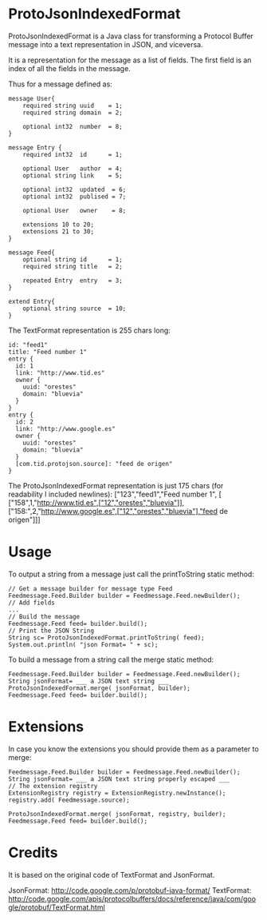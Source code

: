 ProtoJsonIndexedFormat
======================

ProtoJsonIndexedFormat is a Java class for transforming a Protocol Buffer message into a 
text representation in JSON, and viceversa.

It is a representation for the message as a list of fields. The first field is 
an index of all the fields in the message.

Thus for a message defined as:

    message User{
        required string uuid    = 1;
        required string domain  = 2;
    
        optional int32  number  = 8;
    }

    message Entry {
        required int32  id      = 1;
    
        optional User   author  = 4;
        optional string link    = 5;
    
        optional int32  updated  = 6;
        optional int32  publised = 7;
    
        optional User   owner    = 8;
    
        extensions 10 to 20;
        extensions 21 to 30;
    }

    message Feed{
        optional string id      = 1;
        required string title   = 2;
    
        repeated Entry  entry   = 3;
    }

    extend Entry{
        optional string source  = 10;
    }

The TextFormat representation is 255 chars long:

    id: "feed1"
    title: "Feed number 1"
    entry {
      id: 1
      link: "http://www.tid.es"
      owner {
        uuid: "orestes"
        domain: "bluevia"
      }
    }
    entry {
      id: 2
      link: "http://www.google.es"
      owner {
        uuid: "orestes"
        domain: "bluevia"
      }
      [com.tid.protojson.source]: "feed de origen"
    }

The ProtoJsonIndexedFormat representation is just 175 chars (for readability I included newlines):
    ["123","feed1","Feed number 1",
     [ ["158",1,"http://www.tid.es",["12","orestes","bluevia"]],
       ["158:",2,"http://www.google.es",["12","orestes","bluevia"],"feed de origen"]]]

Usage
======

To output a string from a message just call the printToString static method:

    // Get a message builder for message type Feed
    Feedmessage.Feed.Builder builder = Feedmessage.Feed.newBuilder();
    // Add fields
    ...
    // Build the message
    Feedmessage.Feed feed= builder.build();
    // Print the JSON String
    String sc= ProtoJsonIndexedFormat.printToString( feed);
    System.out.println( "json Format= " + sc);
    

To build a message from a string call the merge static method:
    
    Feedmessage.Feed.Builder builder = Feedmessage.Feed.newBuilder();
    String jsonFormat= ___ a JSON text string ___
    ProtoJsonIndexedFormat.merge( jsonFormat, builder);
    Feedmessage.Feed feed= builder.build();

Extensions
===========

In case you know the extensions you should provide them as a parameter to merge:

    Feedmessage.Feed.Builder builder = Feedmessage.Feed.newBuilder();
    String jsonFormat= ___ a JSON text string properly escaped ___
    // The extension registry
    ExtensionRegistry registry = ExtensionRegistry.newInstance();
    registry.add( Feedmessage.source);
    
    ProtoJsonIndexedFormat.merge( jsonFormat, registry, builder);
    Feedmessage.Feed feed= builder.build();


Credits
========


It is based on the original code of TextFormat and JsonFormat.

JsonFormat: http://code.google.com/p/protobuf-java-format/
TextFormat: http://code.google.com/apis/protocolbuffers/docs/reference/java/com/google/protobuf/TextFormat.html
